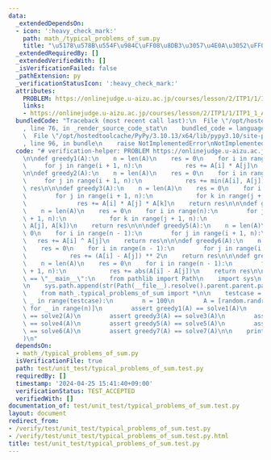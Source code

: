 ```yaml
---
data:
  _extendedDependsOn:
  - icon: ':heavy_check_mark:'
    path: math_/typical_problems_of_sum.py
    title: "\u5178\u578B\u554F\u984C\uFF08\u8DB3\u3057\u4E0A\u3052\uFF09"
  _extendedRequiredBy: []
  _extendedVerifiedWith: []
  _isVerificationFailed: false
  _pathExtension: py
  _verificationStatusIcon: ':heavy_check_mark:'
  attributes:
    PROBLEM: https://onlinejudge.u-aizu.ac.jp/courses/lesson/2/ITP1/1/ITP1_1_A
    links:
    - https://onlinejudge.u-aizu.ac.jp/courses/lesson/2/ITP1/1/ITP1_1_A
  bundledCode: "Traceback (most recent call last):\n  File \"/opt/hostedtoolcache/PyPy/3.10.13/x64/lib/pypy3.10/site-packages/onlinejudge_verify/documentation/build.py\"\
    , line 76, in _render_source_code_stat\n    bundled_code = language.bundle(\n\
    \  File \"/opt/hostedtoolcache/PyPy/3.10.13/x64/lib/pypy3.10/site-packages/onlinejudge_verify/languages/python.py\"\
    , line 96, in bundle\n    raise NotImplementedError\nNotImplementedError\n"
  code: "# verification-helper: PROBLEM https://onlinejudge.u-aizu.ac.jp/courses/lesson/2/ITP1/1/ITP1_1_A\n\
    \n\ndef greedy1(A):\n    n = len(A)\n    res = 0\n    for i in range(n):\n   \
    \     for j in range(i + 1, n):\n            res += A[i] * A[j]\n    return res\n\
    \n\ndef greedy2(A):\n    n = len(A)\n    res = 0\n    for i in range(n):\n   \
    \     for j in range(i + 1, n):\n            res += min(A[i], A[j])\n    return\
    \ res\n\n\ndef greedy3(A):\n    n = len(A)\n    res = 0\n    for i in range(n):\n\
    \        for j in range(i + 1, n):\n            for k in range(j + 1, n):\n  \
    \              res += A[i] * A[j] * A[k]\n    return res\n\n\ndef greedy4(A):\n\
    \    n = len(A)\n    res = 0\n    for i in range(n):\n        for j in range(i\
    \ + 1, n):\n            for k in range(j + 1, n):\n                res += min(A[i],\
    \ A[j], A[k])\n    return res\n\n\ndef greedy5(A):\n    n = len(A)\n    res =\
    \ 0\n    for i in range(n - 1):\n        for j in range(i + 1, n):\n         \
    \   res += A[i] ^ A[j]\n    return res\n\n\ndef greedy6(A):\n    n = len(A)\n\
    \    res = 0\n    for i in range(n - 1):\n        for j in range(i + 1, n):\n\
    \            res += (A[i] - A[j]) ** 2\n    return res\n\n\ndef greedy7(A):\n\
    \    n = len(A)\n    res = 0\n    for i in range(n - 1):\n        for j in range(i\
    \ + 1, n):\n            res += abs(A[i] - A[j])\n    return res\n\n\nif __name__\
    \ == \"__main__\":\n    from pathlib import Path\n    import sys\n    import random\n\
    \n    sys.path.append(str(Path(__file__).resolve().parent.parent.parent))\n\n\
    \    from math_.typical_problems_of_sum import *\n\n    testcase = 10\n    for\
    \ _ in range(testcase):\n        n = 100\n        A = [random.randrange(1, 10**9)\
    \ for _ in range(n)]\n        assert greedy1(A) == solve1(A)\n        assert greedy2(A)\
    \ == solve2(A)\n        assert greedy3(A) == solve3(A)\n        assert greedy4(A)\
    \ == solve4(A)\n        assert greedy5(A) == solve5(A)\n        assert greedy6(A)\
    \ == solve6(A)\n        assert greedy7(A) == solve7(A)\n\n    print(\"Hello World\"\
    )\n"
  dependsOn:
  - math_/typical_problems_of_sum.py
  isVerificationFile: true
  path: test/unit_test/typical_problems_of_sum.test.py
  requiredBy: []
  timestamp: '2024-04-25 15:41:40+09:00'
  verificationStatus: TEST_ACCEPTED
  verifiedWith: []
documentation_of: test/unit_test/typical_problems_of_sum.test.py
layout: document
redirect_from:
- /verify/test/unit_test/typical_problems_of_sum.test.py
- /verify/test/unit_test/typical_problems_of_sum.test.py.html
title: test/unit_test/typical_problems_of_sum.test.py
---
```

